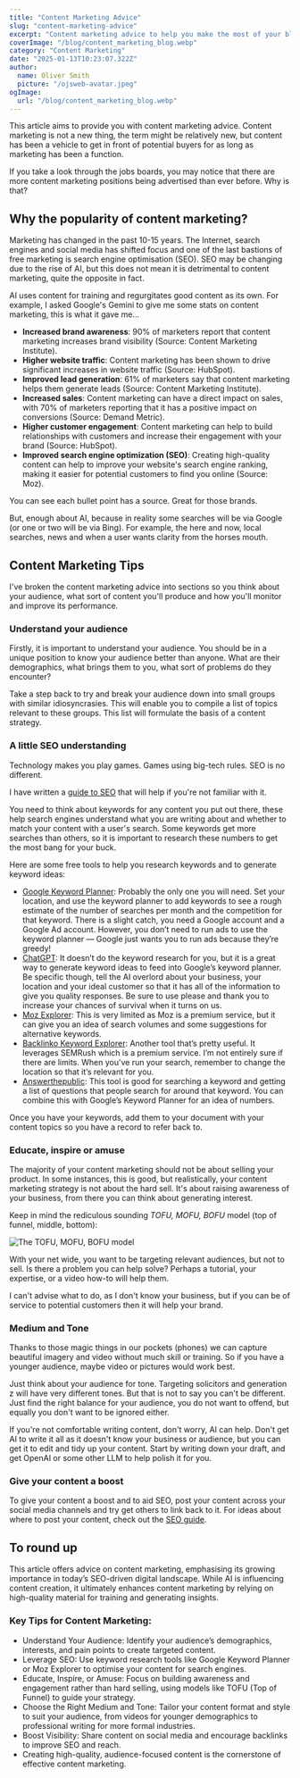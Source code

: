 ```yaml
---
title: "Content Marketing Advice"
slug: "content-marketing-advice"
excerpt: "Content marketing advice to help you make the most of your blog to help customers, raise awareness and win new business."
coverImage: "/blog/content_marketing_blog.webp"
category: "Content Marketing"
date: "2025-01-13T10:23:07.322Z"
author:
  name: Oliver Smith
  picture: "/ojsweb-avatar.jpeg"
ogImage:
  url: "/blog/content_marketing_blog.webp"
---
```


This article aims to provide you with content marketing advice. Content marketing is not a new thing, the term might be relatively new, but content has been a vehicle to get in front of potential buyers for as long as marketing has been a function.

If you take a look through the jobs boards, you may notice that there are more content marketing positions being advertised than ever before. Why is that?

## Why the popularity of content marketing?

Marketing has changed in the past 10-15 years. The Internet, search engines and social media has shifted focus and one of the last bastions of free marketing is search engine optimisation (SEO). SEO may be changing due to the rise of AI, but this does not mean it is detrimental to content marketing, quite the opposite in fact.

AI uses content for training and regurgitates good content as its own. For example, I asked Google's Gemini to give me some stats on content marketing, this is what it gave me...

- **Increased brand awareness**: 90% of marketers report that content marketing increases brand visibility (Source: Content Marketing Institute).
- **Higher website traffic**: Content marketing has been shown to drive significant increases in website traffic (Source: HubSpot).
- **Improved lead generation**: 61% of marketers say that content marketing helps them generate leads (Source: Content Marketing Institute).
- **Increased sales**: Content marketing can have a direct impact on sales, with 70% of marketers reporting that it has a positive impact on conversions (Source: Demand Metric).
- **Higher customer engagement**: Content marketing can help to build relationships with customers and increase their engagement with your brand (Source: HubSpot).
- **Improved search engine optimization (SEO)**: Creating high-quality content can help to improve your website's search engine ranking, making it easier for potential customers to find you online (Source: Moz).

You can see each bullet point has a source. Great for those brands.

But, enough about AI, because in reality some searches will be via Google (or one or two will be via Bing). For example, the here and now, local searches, news and when a user wants clarity from the horses mouth.

## Content Marketing Tips
I've broken the content marketing advice into sections so you think about your audience, what sort of content you'll produce and how you'll monitor and improve its performance.

### Understand your audience
Firstly, it is important to understand your audience. You should be in a unique position to know your audience better than anyone. What are their demographics, what brings them to you, what sort of problems do they encounter?

Take a step back to try and break your audience down into small groups with similar idiosyncrasies. This will enable you to compile a list of topics relevant to these groups. This list will formulate the basis of a content strategy.

### A little SEO understanding
Technology makes you play games. Games using big-tech rules. SEO is no different. 

I have written a [guide to SEO](https://ojsweb.co.uk/blog/seo-tips-for-small-businesses) that will help if you're not familiar with it.

You need to think about keywords for any content you put out there, these help search engines understand what you are writing about and whether to match your content with a user's search. Some keywords get more searches than others, so it is important to research these numbers to get the most bang for your buck.

Here are some free tools to help you research keywords and to generate keyword ideas: 

- [Google Keyword Planner](https://ads.google.com/intl/en_uk/home/tools/keyword-planner/): Probably the only one you will need. Set your location, and use the keyword planner to add keywords to see a rough estimate of the number of searches per month and the competition for that keyword. There is a slight catch, you need a Google account and a Google Ad account. However, you don’t need to run ads to use the keyword planner — Google just wants you to run ads because they’re greedy!
- [ChatGPT](https://chatgpt.com/): It doesn’t do the keyword research for you, but it is a great way to generate keyword ideas to feed into Google’s keyword planner. Be specific though, tell the AI overlord about your business, your location and your ideal customer so that it has all of the information to give you quality responses. Be sure to use please and thank you to increase your chances of survival when it turns on us.
- [Moz Explorer](https://moz.com/explorer): This is very limited as Moz is a premium service, but it can give you an idea of search volumes and some suggestions for alternative keywords.
- [Backlinko Keyword Explorer](https://backlinko.com/tools/keyword): Another tool that’s pretty useful. It leverages SEMRush which is a premium service. I’m not entirely sure if there are limits. When you’ve run your search, remember to change the location so that it’s relevant for you.
- [Answerthepublic](https://answerthepublic.com/): This tool is good for searching a keyword and getting a list of questions that people search for around that keyword. You can combine this with Google’s Keyword Planner for an idea of numbers.

Once you have your keywords, add them to your document with your content topics so you have a record to refer back to.

### Educate, inspire or amuse
The majority of your content marketing should not be about selling your product. In some instances, this is good, but realistically, your content marketing strategy is not about the hard sell. It's about raising awareness of your business, from there you can think about generating interest. 

Keep in mind the rediculous sounding *TOFU, MOFU, BOFU* model (top of funnel, middle, bottom):

![The TOFU, MOFU, BOFU model](/blog/tofu-mofu-bofu.png)

With your net wide, you want to be targeting relevant audiences, but not to sell. Is there a problem you can help solve? Perhaps a tutorial, your expertise, or a video how-to will help them.

I can't advise what to do, as I don't know your business, but if you can be of service to potential customers then it will help your brand.

### Medium and Tone
Thanks to those magic things in our pockets (phones) we can capture beautiful imagery and video without much skill or training. So if you have a younger audience, maybe video or pictures would work best. 

Just think about your audience for tone. Targeting solicitors and generation z will have very different tones. But that is not to say you can't be different. Just find the right balance for your audience, you do not want to offend, but equally you don't want to be ignored either.

If you're not comfortable writing content, don't worry, AI can help. Don't get AI to write it all as it doesn't know your business or audience, but you can get it to edit and tidy up your content. Start by writing down your draft, and get OpenAI or some other LLM to help polish it for you.

### Give your content a boost
To give your content a boost and to aid SEO, post your content across your social media channels and try get others to link back to it. For ideas about where to post your content, check out the [SEO guide](https://ojsweb.co.uk/blog/seo-tips-for-small-businesses).

## To round up

This article offers advice on content marketing, emphasising its growing importance in today’s SEO-driven digital landscape. While AI is influencing content creation, it ultimately enhances content marketing by relying on high-quality material for training and generating insights.

### Key Tips for Content Marketing:
- Understand Your Audience: Identify your audience’s demographics, interests, and pain points to create targeted content.
- Leverage SEO: Use keyword research tools like Google Keyword Planner or Moz Explorer to optimise your content for search engines.
- Educate, Inspire, or Amuse: Focus on building awareness and engagement rather than hard selling, using models like TOFU (Top of Funnel) to guide your strategy.
- Choose the Right Medium and Tone: Tailor your content format and style to suit your audience, from videos for younger demographics to professional writing for more formal industries.
- Boost Visibility: Share content on social media and encourage backlinks to improve SEO and reach.
- Creating high-quality, audience-focused content is the cornerstone of effective content marketing.
